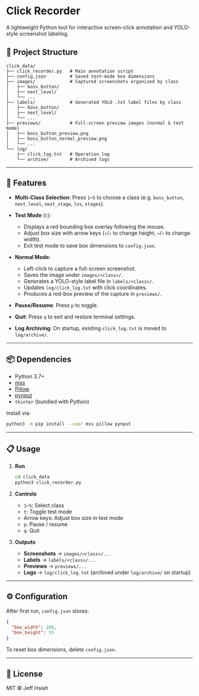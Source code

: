# Click Recorder

A lightweight Python tool for interactive screen-click annotation and YOLO-style screenshot labeling.

## 📂 Project Structure

```
click_data/
├── click_recorder.py   # Main annotation script
├── config.json         # Saved test-mode box dimensions
├── images/             # Captured screenshots organized by class
│   ├── boss_button/
│   ├── next_level/
│   └── ...
├── labels/             # Generated YOLO .txt label files by class
│   ├── boss_button/
│   ├── next_level/
│   └── ...
├── previews/           # Full-screen preview images (normal & test mode)
│   ├── boss_button_preview.png
│   ├── boss_button_normal_preview.png
│   └── ...
└── log/
    ├── click_log.txt   # Operation log
    └── archive/        # Archived logs
```

---

## 🚀 Features

* **Multi-Class Selection**: Press `1`–`5` to choose a class (e.g. `boss_button`, `next_level`, `next_stage`, `lvs`, `stages`).
* **Test Mode** (`t`):

  * Displays a red bounding box overlay following the mouse.
  * Adjust box size with arrow keys (`↑`/`↓` to change height, `←`/`→` to change width).
  * Exit test mode to save box dimensions to `config.json`.
* **Normal Mode**:

  * Left-click to capture a full-screen screenshot.
  * Saves the image under `images/<class>/`.
  * Generates a YOLO-style label file in `labels/<class>/`.
  * Updates `log/click_log.txt` with click coordinates.
  * Produces a red-box preview of the capture in `previews/`.
* **Pause/Resume**: Press `p` to toggle.
* **Quit**: Press `q` to exit and restore terminal settings.
* **Log Archiving**: On startup, existing `click_log.txt` is moved to `log/archive/`.

---

## 📦 Dependencies

* Python 3.7+
* [mss](https://pypi.org/project/mss/)
* [Pillow](https://pypi.org/project/Pillow/)
* [pynput](https://pypi.org/project/pynput/)
* `tkinter` (bundled with Python)

Install via:

```bash
python3 -m pip install --user mss pillow pynput
```

---

## 📋 Usage

1. **Run**

   ```bash
   cd click_data
   python3 click_recorder.py
   ```

2. **Controls**

   * `1`–`5`: Select class
   * `t`: Toggle test mode
   * Arrow keys: Adjust box size in test mode
   * `p`: Pause / resume
   * `q`: Quit

3. **Outputs**

   * **Screenshots** → `images/<class>/...`
   * **Labels** → `labels/<class>/...`
   * **Previews** → `previews/...`
   * **Logs** → `log/click_log.txt` (archived under `log/archive/` on startup)

---

## ⚙️ Configuration

After first run, `config.json` stores:

```json
{
  "box_width": 100,
  "box_height": 55
}
```

To reset box dimensions, delete `config.json`.

---

## 📝 License

MIT © Jeff Hsieh
